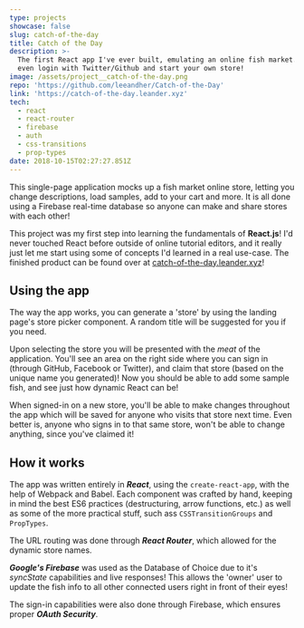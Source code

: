 ```yaml
---
type: projects
showcase: false
slug: catch-of-the-day
title: Catch of the Day
description: >-
  The first React app I've ever built, emulating an online fish market. You can
  even login with Twitter/Github and start your own store!
image: /assets/project__catch-of-the-day.png
repo: 'https://github.com/leeandher/Catch-of-the-Day'
link: 'https://catch-of-the-day.leander.xyz'
tech:
  - react
  - react-router
  - firebase
  - auth
  - css-transitions
  - prop-types
date: 2018-10-15T02:27:27.851Z
---
```


This single-page application mocks up a fish market online store, letting you change descriptions, load samples, add to your cart and more. It is all done using a Firebase real-time database so anyone can make and share stores with each other!

This project was my first step into learning the fundamentals of **React.js**! I'd never touched React before outside of online tutorial editors, and it really just let me start using some of concepts I'd learned in a real use-case. The finished product can be found over at [catch-of-the-day.leander.xyz](https://catch-of-the-day.leander.xyz)!

## Using the app

The way the app works, you can generate a 'store' by using the landing page's store picker component. A random title will be suggested for you if you need.

Upon selecting the store you will be presented with the _meat_ of the application. You'll see an area on the right side where you can sign in (through GitHub, Facebook or Twitter), and claim that store (based on the unique name you generated)! Now you should be able to add some sample fish, and see just how dynamic React can be!

When signed-in on a new store, you'll be able to make changes throughout the app which will be saved for anyone who visits that store next time. Even better is, anyone who signs in to that same store, won't be able to change anything, since you've claimed it!

## How it works

The app was written entirely in **_React_**, using the `create-react-app`, with the help of Webpack and Babel. Each component was crafted by hand, keeping in mind the best ES6 practices (destructuring, arrow functions, etc.) as well as some of the more practical stuff, such ass `CSSTransitionGroups` and `PropTypes`.

The URL routing was done through **_React Router_**, which allowed for the dynamic store names.

**_Google's Firebase_** was used as the Database of Choice due to it's _syncState_ capabilities and live responses! This allows the 'owner' user to update the fish info to all other connected users right in front of their eyes!

The sign-in capabilities were also done through Firebase, which ensures proper **_OAuth Security_**.
